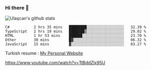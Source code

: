 ### Hi there 👋


<!--
**UlascanKilic/ulascankilic** is a ✨ _special_ ✨ repository because its `README.md` (this file) appears on your GitHub profile.

Here are some ideas to get you started:

- 🔭 I’m currently working on ...
- 🌱 I’m currently learning ...
- 👯 I’m looking to collaborate on ...
- 🤔 I’m looking for help with ...
- 💬 Ask me about ...
- 📫 How to reach me: ...
- 😄 Pronouns: ...
- ⚡ Fun fact: ...
-->

![Ulaşcan's github stats](https://github-readme-stats.vercel.app/api?username=ulascankilic&show_icons=true&title_color=fff&icon_color=79ff97&text_color=9f9f9f&bg_color=151515)


<!--START_SECTION:waka-->
```text
C#           2 hrs 35 mins   ████████░░░░░░░░░░░░░░░░░   32.39 % 
TypeScript   2 hrs 19 mins   ███████▒░░░░░░░░░░░░░░░░░   29.02 % 
HTML         1 hr 53 mins    ██████░░░░░░░░░░░░░░░░░░░   23.70 % 
Other        30 mins         █▓░░░░░░░░░░░░░░░░░░░░░░░   06.32 % 
JavaScript   15 mins         ▓░░░░░░░░░░░░░░░░░░░░░░░░   03.27 % 
```
<!--END_SECTION:waka-->


Turkish resume : <a href="https://ulascankilic.github.io/">My Personal Website</a>


<youtube>https://www.youtube.com/watch?v=TtBddZlx95U</youtube>



